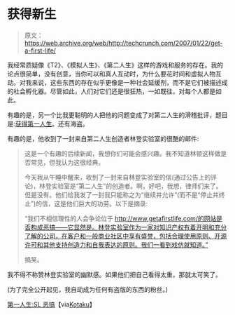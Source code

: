 # 获得新生

> 原文：<https://web.archive.org/web/http://techcrunch.com/2007/01/22/get-a-first-life/>

我经常质疑像《T2》、《模拟人生》、《第二人生》这样的游戏和服务的存在。我的论点很简单，没有创意，当你可以和真人互动时，为什么要花时间和虚拟人物互动。对我来说，这些东西的存在似乎更像是一种社会延缓剂，而不是它们被描述成的社会孵化器。尽管如此，人们对它们还是很狂热，一如既往，对每个人都是如此。

有趣的是，另一个比我更聪明的人把他的问题变成了对第二人生的滑稽批评，题目是:[获得第一人生](https://web.archive.org/web/20210304172103/http://www.getafirstlife.com/)。还有海盗。

有趣的是，他收到了一封来自第二人生创造者林登实验室的很酷的邮件:

> 这是一个有趣的后续新闻，我想你们可能会感兴趣。我不知道林顿这样做是否常见，但我认为这很经典。
> 
> 今天我从午睡中醒来，收到了一封来自林登实验室的信(通过公告上的评论)，林登实验室是“第二人生”的创造者。啊，好吧，我想，律师们来了。但是没有。他们给我发了一封我只能称之为“继续并允许”(而不是“停止并终止”)的信，这是他们巨大的功劳。以下是摘录:
> 
> “我们不相信理性的人会争论位于 http://www.getafirstlife.com/的网站是否构成恶搞——它显然是。林登实验室作为一家对知识产权有着开明和充分了解的公司，在客户和一般商业社区中享有盛誉，包括合理使用原则、开源许可和其他支持创造力和自我表达的原则。我们一看到戏仿就知道。”
> 
> 搞笑。

我不得不称赞林登实验室的幽默感。如果他们把自己看得太重，那就太可笑了。

(为了完全公开起见，我自动成为任何有盗版的东西的粉丝。)

[第一人生:SL 恶搞](https://web.archive.org/web/20210304172103/http://www.boingboing.net/2007/01/21/first_life_sl_parody.html)【via[Kotaku](https://web.archive.org/web/20210304172103/http://kotaku.com/gaming/second-life/second-life-get-a-first-life-230291.php)】